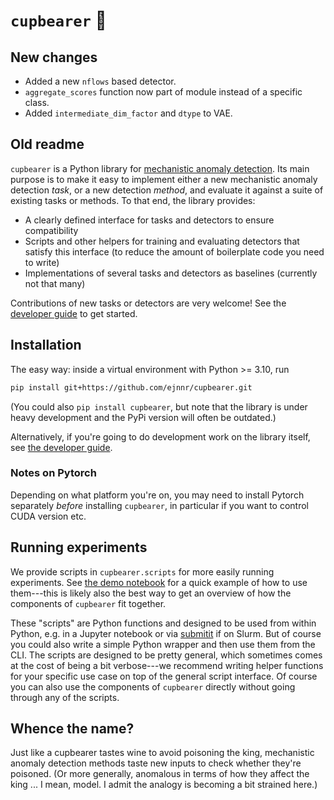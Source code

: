 # `cupbearer` 🍷

## New changes

- Added a new `nflows` based detector.
- `aggregate_scores` function now part of module instead of a specific class.
- Added `intermediate_dim_factor` and `dtype` to VAE.

## Old readme

`cupbearer` is a Python library for
[mechanistic anomaly detection](https://www.alignmentforum.org/posts/vwt3wKXWaCvqZyF74/mechanistic-anomaly-detection-and-elk).
Its main purpose is to make it easy to implement either a new mechanistic anomaly
detection *task*, or a new detection *method*, and evaluate it against a suite of existing
tasks or methods. To that end, the library provides:
- A clearly defined interface for tasks and detectors to ensure compatibility
- Scripts and other helpers for training and evaluating detectors that satisfy this interface
  (to reduce the amount of boilerplate code you need to write)
- Implementations of several tasks and detectors as baselines (currently not that many)

Contributions of new tasks or detectors are very welcome!
See the [developer guide](docs/getting_started.md) to get started.

## Installation
The easy way: inside a virtual environment with Python >= 3.10, run
```bash
pip install git+https://github.com/ejnnr/cupbearer.git
```
(You could also `pip install cupbearer`, but note that the library is under heavy
development and the PyPi version will often be outdated.)

Alternatively, if you're going to do development work on the library itself,
see [the developer guide](docs/getting_started.md).

### Notes on Pytorch
Depending on what platform you're on, you may need to install Pytorch separately *before*
installing `cupbearer`, in particular if you want to control CUDA version etc.

## Running experiments
We provide scripts in `cupbearer.scripts` for more easily running experiments.
See [the demo notebook](notebooks/simple_demo.ipynb) for a quick example of how to use them---this is likely
also the best way to get an overview of how the components of `cupbearer` fit together.

These "scripts" are Python functions and designed to be used from within Python,
e.g. in a Jupyter notebook or via [submitit](https://github.com/facebookincubator/submitit/tree/main)
if on Slurm. But of course you could also write a simple Python wrapper and then use
them from the CLI. The scripts are designed to be pretty general,
which sometimes comes at the cost of being a bit verbose---we recommend writing helper
functions for your specific use case on top of the general script interface.
Of course you can also use the components of `cupbearer` directly without going through
any of the scripts.

## Whence the name?
Just like a cupbearer tastes wine to avoid poisoning the king, mechanistic anomaly
detection methods taste new inputs to check whether they're poisoned. (Or more generally,
anomalous in terms of how they affect the king ... I mean, model. I admit the analogy
is becoming a bit strained here.)
